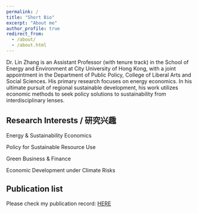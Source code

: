 ```yaml
---
permalink: /
title: "Short Bio"
excerpt: "About me"
author_profile: true
redirect_from: 
  - /about/
  - /about.html
---
```


Dr. Lin Zhang is an Assistant Professor (with tenure track) in the School of Energy and Environment at City University of Hong Kong, with a joint appointment in the Department of Public Policy, College of Liberal Arts and Social Sciences. His primary research focuses on energy economics. In his ultimate pursuit of regional sustainable development, his work utilizes economic methods to seek policy solutions to sustainability from interdisciplinary lenses.

Research Interests / 研究兴趣
------
Energy & Sustainability Economics

Policy for Sustainable Resource Use 

Green Business & Finance

Economic Development under Climate Risks

Publication list
------
Please check my publication record: [HERE](https://lzhanghk.wixsite.com/econ/articles)

